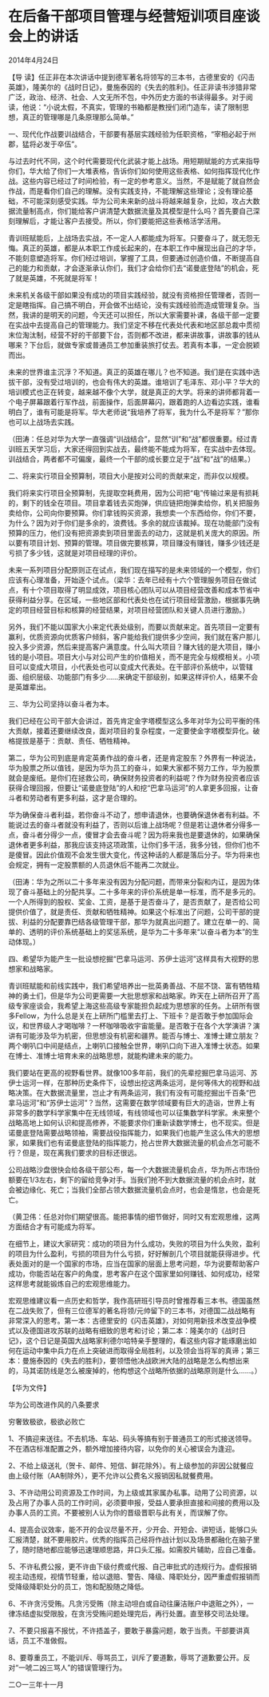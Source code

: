 # 在后备干部项目管理与经营短训项目座谈会上的讲话

2014年4月24日

【导 读】任正非在本次讲话中提到德军著名将领写的三本书，古德里安的《闪击英雄》，隆美尔的《战时日记》，曼施泰因的《失去的胜利》。任正非读书涉猎非常广泛，政治、经济、社会、人文无所不包，中外历史方面的书读得最多。对于阅读，他说：“小说太假，不真实，管理的书箱都是教授们闭门造车，读了限制思想，真正的管理哪是几条原理那么简单。”

一、现代化作战要训战结合，干部要有基层实践经验为任职资格，“宰相必起于州郡，猛将必发于卒伍”。

与过去时代不同，这个时代需要现代化武装才能上战场。用短期赋能的方式来指导你们，华大给了你们一大堆表格，告诉你们如何使用这些表格、如何指挥现代化作战。这些内容已经过了时间检验，有一定的参考意义。当然，不是赋能了就自然会作战，而是看你们自己的理解。没有实践支持，不能理解这些理论；没有理论基础，不可能深刻感受实践。华为公司未来新的战斗将越来越复杂，比如，攻占大数据流量制高点，你们能给客户讲清楚大数据流量及其模型是什么吗？首先要自己深刻理解后，才能让客户去接受。所以，你们要能把这些表格活学活用。

青训班赋能后，上战场去实战，不一定人人都能成为将军。只要奋斗了，就无怨无悔。真正的英雄，都是从本职工作成长起来的，在本职工作中展现出自己的才华，不能刻意塑造将军。你们经过培训，掌握了工具，但要通过创造价值，不断提高自己的能力和贡献，才会逐渐承认你们，我们才会给你们去“诺曼底登陆”的机会，死了就是英雄，不死就是将军！

未来机关各级干部如果没有成功的项目实践经验，就没有资格担任管理者，否则一定是瞎指挥。自己搞不明白，开会做不出结论，没有实践经验而造成管理复杂。当然，我讲的是明天的问题，今天还可以担任，所以大家需要补课，各级干部一定要在实战中去提高自己的管理能力。我们坚定不移在代表处代表和地区部总裁中贯彻末位淘汰制，经营不好的干部要下台，否则都不改进，都来讲故事，讲故事的钱从哪来？下台后，就做专家或普通员工参加重装旅打仗去。若真有本事，一定会脱颖而出。

未来的世界谁主沉浮？不知道。真正的英雄在哪儿？也不知道。我们是在实践中选拔干部，没有受过培训的，也会有伟大的英雄。谁培训了毛泽东、邓小平？华大的培训模式也正在转变，越来越不像个大学，就是真正的大学。将来的讲师都背着一个电子屏幕跟着行军作战，前面操作，后面屏幕闪，跟着跑的人边看边实践，谁看明白了，谁有可能是将军。华大老师说“我培养了将军，我为什么不是将军？”那你也可以上战场去实践。

（田涛：任总对华为大学一直强调“训战结合”，显然“训”和“战”都很重要。经过青训班五天学习后，大家还得回到实战去，最终能不能成为将军，在实战中去体现。训战结合，两者都不可偏废，最终一个干部的成长要立足于“战”和“战”的结果。）

二、将来实行项目全预算制，项目大小是按对公司的贡献来定，而非仅以规模。

我们将来实行项目全预算制，先提取空耗费用，因为公司把“电”传输过来是有损耗的，剩下的钱全在项目。项目拿着钱去买炮弹，供应链把炮弹卖给你，机关把服务卖给你，公司向你要预算。你们拿钱购买资源，我想卖一个东西给你，你们不要，为什么？因为对于你们是多余的，浪费钱。多余的就应该裁掉。现在功能部门没有预算的压力，他们没有把资源卖到项目里面去的动力，这就是机关庞大的原因。所以要有项目计划、预算的管理。项目做完要核算，项目赚没有赚钱，赚多少钱还是亏损了多少钱，这就是对项目经理的评价。

未来一系列项目分配原则正在试点，我们现在描写的是未来领域的一个模型，你们应该有心理准备，开始逐个试点。（梁华：去年已经有十六个管理服务项目在做试点，有十个项目取得了明显成效，项目核心团队可以从项目经营改善和成本节省中获得利益分享。在区域，一些地区部和代表处也在试行项目经营激励，根据事先确定的项目经营目标和核算的经营结果，对项目经营团队和关键人员进行激励。）

另外，我们不能以国家大小来定代表处级别，而要以贡献来定。首先项目一定要有赢利，优质资源向优质客户倾斜，客户能给我们提供多少空间，我们就在客户那儿投入多少资源，然后来提高客户满意度。什么叫大项目？赚大钱的是大项目，赚小钱的是小项目。项目大小与对公司产生的价值相关，而不是完全与规模相关。小项目可以变成大项目，小代表处也可以变成大代表处。在干部评价系统中，以管辖面、组织层级、功能部门有多少……来确定干部级别，如果这样评价人，结果不会是英雄辈出。

三、华为公司坚持以奋斗者为本。

我们已经在公司干部大会讲过，首先肯定金字塔模型这么多年对华为公司平衡的伟大贡献，接着还要继续改良，面对项目的复杂程度，一定要使金字塔模型异化。破格提拔是基于：贡献、责任、牺牲精神。

第二，华为公司到底是肯定英勇作战的奋斗者，还是肯定股东？外界有一种说法，华为股票之所以值钱，是因为华为员工的奋斗，如果大家都不努力工作，华为股票就会是废纸。是你们在拯救公司，确保财务投资者的利益呢？作为财务投资者应该获得合理回报，但要让“诺曼底登陆”的人和挖“巴拿马运河”的人拿更多回报，让奋斗者和劳动者有更多利益，这才是合理的。

华为确保奋斗者利益，若你奋斗不动了，想申请退休，也要确保退休者有利益。不能说过去的奋斗者就没有利益了，否则以后谁上战场呢？但是若让退休者分得多一点，奋斗者分得少一点，傻冒才会去奋斗呢？因为将来我也是要退休的，如果确保退休者更多利益，那我应该支持这项政策，让你们多干活，我多分钱，但你们也不是傻冒。因此价值观不会发生很大变化，传这种话的人都是落后分子。华为将来也会规定，拥有一定股票额的人员退休后不能再二次就业。

（田涛：华为之所以二十多年来没有因为分配问题，而带来分裂和内讧，是因为体现了奋斗基础上的分配共享。二十多年来的评价系统是单一标准，而不是多元的。一个人所得到的股权、奖金、工资，是基于是否奋斗了，是否贡献了，是否给公司提供价值了，就是责任、贡献和牺牲精神。如果这个标准出了问题，公司干部的提拔、利益的分配要靠巴结各级管理干部，那华为就真出问题了。建立在单一的、简单的、透明的评价系统基础上的奖惩系统，是华为二十多年来“以奋斗者为本”的生动体现。）

四、希望华为能产生一批设想挖掘“巴拿马运河、苏伊士运河”这样具有大视野的思想家和战略家。

青训班赋能和前线实践中，我们希望培养出一批英勇善战、不屈不饶、富有牺牲精神的勇士们，但是华为公司更需要一大批思想家和战略家。昨天在上研所召开了高级专家座谈会，我希望上海这些高级专家能担负起成为思想家的任务。上研所有很多Fellow，为什么总是关在上研所门槛里去打上、下班卡？是否敢于参加国际会议，和世界级人才喝咖啡？一杯咖啡吸收宇宙能量。是否敢于在各个大学演讲？演讲有可能涉及华为机密，但思想没有机密和疆界。能否与博士、准博士建立朋友？两个喇叭口中间是结点，上喇叭口接触全世界，喇叭口向下进入准博士状态。如果在博士、准博士培育未来的战略思想，就能构建未来的能力。

我们要站在更高的视野看世界。就像100多年前，我们的先辈挖掘巴拿马运河、苏伊士运河一样，在那种历史条件下，设想出挖这两条运河，是何等伟大的视野和战略决策。在大数据流量里，岂止才有两条运河，我们有没有可能挖掘出千百条“巴拿马运河”和“苏伊士运河”？当然，这需要在数学领域要有巨大的造诣，世界上有非常多的数学科学家集中在无线领域，有线领域也可以征集数学科学家。未来整个战略高地上如何认识和提高修养，不能要求你们重新读数学博士，也不现实。但是诺曼底登陆需要战略领袖，需要战役指挥能力，如果我们也能产生这么伟大的思想家，如果我们也有诺曼底登陆的指挥能力，抢占世界大数据流量的机会点怎可能不行？但是，现在离我们要求的目标还很远。

公司战略沙盘很快会给各级干部公布，每一个大数据流量机会点，华为所占市场份额要在1/3左右，剩下的留给竞争对手。当我们抢不到大数据流量的机会点时，就会被边缘化、死亡；当我们全部占领大数据流量机会点时，也会是惰怠，也会是死亡。

（黄卫伟：任总对你们期望很高。能把事情的细节做好，同时又有宏观思维，这两方面结合才有可能成为将军。

在细节上，建议大家研究：成功的项目为什么成功，失败的项目为什么失败，盈利的项目为什么盈利，亏损的项目为什么亏损，好好解剖几个项目就能获得进步。代表处面对的是一个国家的市场，应当在国家的层面上思考问题，华为说要帮助客户成功，你能否站在客户的角度，思考客户在这个国家里如何赚钱、如何成功，经常这样思考就能锻炼自己的宏观思维能力。

宏观思维建议看一点历史和哲学，我作高研班引导员时曾推荐看三本书。德国虽然在二战失败了，但有三位德军的著名将领/元帅留下的三本书，对德国二战战略有非常深入的思考。第一本：古德里安的《闪击英雄》，对如何用新技术改变战争模式以及德国进攻苏联的战略有细致的思考和讨论；第二本：隆美尔的《战时日记》，这个日记是英国大战略家利德尔哈特亲手整理的，看这些内容才能琢磨出如何在运动中集中兵力在点上突破进而取得全局胜利，以及领会当将军的真谛；第三本：曼施泰因的《失去的胜利》，要领悟他决战欧洲大陆的战略是怎么构想出来的，马其诺防线是怎么被废掉的，他构想这个战略所依据的战略原则是什么……。）

【华为文件】

华为公司改进作风的八条要求

穷奢致极欲，极欲必败亡

1、不搞迎来送往。不去机场、车站、码头等搞有别于普通员工的形式接送领导。不在酒店标准配置之外，额外增加接待内容，以免你的关心被误会为逢迎。

2、不给上级送礼（贺卡、邮件、短信、鲜花除外）。有上级参加的非因公就餐应由上级付账（AA制除外），更不允许以公费名义报销因私就餐费用。

3、不许动用公司资源及工作时间，为上级或其家属办私事。动用了公司资源，以及占用了办事人员的工作时间，必须要申报，受益人要承担直接和间接的费用以及办事人员的工资。不要被别人认为你的晋级晋职与此有关，而误解了你。

4、提高会议效率，能不开的会议尽量不开，少开会、开短会、讲短话，能够口头汇报清楚，就不要用胶片。优秀的指挥员己经将作战计划以及场景都融化在脑子里了，随时随地都应能够迅速理顺思路，并口头汇报。如需胶片辅助，应自己准备。

5、不许私费公报，更不许由下级付费或代报、自己审批式的违规行为。虚假报销视主动违规，视情节轻重，给以退赔、警告、降级、降职处分，因严重虚假报销而受降级降职处分的员工，饱和配股随之降低。

6、不许贪污受贿。凡贪污受贿（除主动坦白或自动往廉洁账户中退赃之外），一律冻结虚拟受限股，在贪污受贿问题处理完后，再行处置。直至移交司法处理。

7、不要只报喜不报忧，不许捂盖子，要敢于暴露问题，敢于当责。干部要讲真话，员工不准做假。

8、要尊重员工，不能训斥、辱骂员工，训斥了要道歉，辱骂了道歉要公开。反对“一唬二凶三骂人”的错误管理行为。

二○一三年十一月

